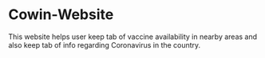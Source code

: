 # Cowin-Website
This website helps user keep tab of vaccine availability in nearby areas and also keep tab of info regarding Coronavirus in the country.
